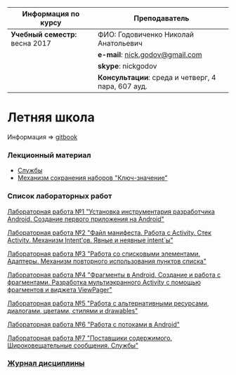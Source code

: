 |Информация по курсу | Преподаватель
|--|--|
|**Учебный семестр:** весна 2017|ФИО: Годовиченко Николай Анатольевич
| |**e-mail**: nick.godov@gmail.com
| |**skype**: nickgodov
| |**Консультации**: среда и четверг, 4 пара, 607 ауд.

# Летняя школа

Информация => [gitbook](https://nick-onpu.gitbooks.io/summer-school-2017/content/)


### Лекционный материал

* [Службы](https://nick-onpu.gitbooks.io/mobile-devices-programming/content/sluzhbi.html)
* [Механизм сохранения наборов "Ключ-значение"](https://nick-onpu.gitbooks.io/mobile-devices-programming/content/preferences.html)

### Список лабораторных работ

[Лабораторная работа №1 "Установка инструментария разработчика Android. Создание первого приложения на Android"](https://goo.gl/kr43Fv)

[Лабораторная работа №2 "Файл манифеста. Работа с Activity. Стек Activity. Механизм Intent’ов. Явные и неявные intent\`ы"](https://goo.gl/9fsHpC)

[Лабораторная работа №3 "Работа со списковыми элементами. Адаптеры. Механизм повторного использования пунктов списка"](https://goo.gl/qRmfpQ)

[Лабораторная работа №4 "Фрагменты в Android. Создание и работа с фрагментами. Разработка мультиэкранного Activity с помощью фрагментов и виджета ViewPager"](https://goo.gl/rohxup)

[Лабораторная работа №5 "Работа с альтернативными ресурсами, диалогами, цветами, стилями и drawables"](https://goo.gl/JlQBoV)

[Лабораторная работа №6 "Работа с потоками в Android"](https://goo.gl/wGtmrt)

[Лабораторная работа №7 "Поставщики содержимого. Широковещательные сообщения. Службы"](https://goo.gl/glYECI)

### [Журнал дисциплины](https://goo.gl/dXqTXC)
